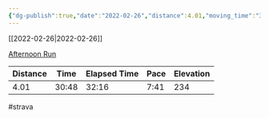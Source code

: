 ```yaml
---
{"dg-publish":true,"date":"2022-02-26","distance":4.01,"moving_time":"30:48","elapsed_time":"32:16","pace":"7:41","total_elevation_gain":234,"url":"https://www.strava.com/activities/6749106768","permalink":"/01-personal/strava/2022-02-26-afternoon-run/","dgPassFrontmatter":true}
---
```



[[2022-02-26\|2022-02-26]]

[Afternoon Run](https://www.strava.com/activities/6749106768)

| Distance | Time  | Elapsed Time | Pace | Elevation |
| -------- | ----- | ------------ | ---- | --------- |
| 4.01     | 30:48 | 32:16        | 7:41 | 234       |




#strava
